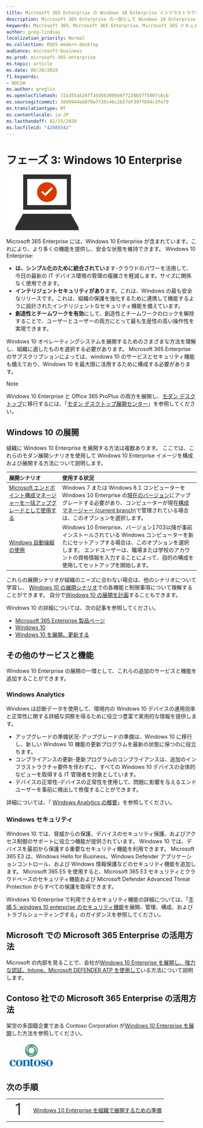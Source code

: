 ```yaml
---
title: Microsoft 365 Enterprise の Windows 10 Enterprise インフラストラクチャ
description: Microsoft 365 Enterprise の一部として Windows 10 Enterprise を PC に展開するために必要な手順の、詳しいガイダンスです。
keywords: Microsoft 365、Microsoft 365 Enterprise、Microsoft 365 ドキュメント、Windows 10 Enterprise、展開
author: greg-lindsay
localization_priority: Normal
ms.collection: M365-modern-desktop
audience: microsoft-business
ms.prod: microsoft-365-enterprise
ms.topic: article
ms.date: 08/28/2019
f1.keywords:
- NOCSH
ms.author: greglin
ms.openlocfilehash: 72a355a524ff3dd56300566ff228b5ff5007c6cb
ms.sourcegitcommit: 3dd9944a6070a7f35c4bc2b57df397f844c3fe79
ms.translationtype: MT
ms.contentlocale: ja-JP
ms.lasthandoff: 02/15/2020
ms.locfileid: "42085542"
---
```

# <a name="phase-3-windows-10-enterprise"></a>フェーズ 3: Windows 10 Enterprise

![フェーズ 3: Windows 10 Enterprise](../media/deploy-foundation-infrastructure/win10enterprise_icon.png)

Microsoft 365 Enterprise には、Windows 10 Enterprise が含まれています。これにより、より多くの機能を提供し、安全な状態を維持できます。 Windows 10 Enterprise:

- **は、シンプル化のために統合されてい**ます-クラウドのパワーを活用して、今日の最新の IT デバイス環境の管理の複雑さを軽減します。サイズに関係なく使用できます。
- **インテリジェントセキュリティがあり**ます。これは、Windows の最も安全なリリースです。これは、組織の保護を強化するために連携して機能するように設計されたインテリジェントなセキュリティ機能を備えています。
- **創造性とチームワークを有効**にして、創造性とチームワークのロックを解除することで、ユーザーとユーザーの両方にとって最も生産性の高い操作性を実現できます。

Windows 10 オペレーティングシステムを展開するためのさまざまな方法を理解し、組織に適したものを選択する必要があります。 Microsoft 365 Enterprise のサブスクリプションによっては、windows 10 のサービスとセキュリティ機能も備えており、Windows 10 を最大限に活用するために構成する必要があります。

>[!Note]
>Windows 10 Enterprise と Office 365 ProPlus の両方を展開し、[モダン デスクトップ](https://www.microsoft.com/microsoft-365/modern-desktop)に移行するには、「[モダン デスクトップ展開センター](https://aka.ms/howtoshift)」を参照してください。
>

## <a name="windows-10-deployment"></a>Windows 10 の展開

組織に Windows 10 Enterprise を展開する方法は複数あります。 ここでは、これらのモダン展開シナリオを使用して Windows 10 Enterprise イメージを構成および展開する方法について説明します。

| 展開シナリオ | 使用する状況 |
|:--- |:--- |
| [Microsoft エンドポイント構成マネージャーを一括アップグレードとして使用する](windows10-deploy-inplaceupgrade.md) | Windows 7 または Windows 8.1 コンピューターを Windows 10 Enterprise の<a href="https://aka.ms/windows-10-release-information" target="_blank">現在のバージョン</a>にアップグレードする必要があり、コンピューターが現在<a href="https://docs.microsoft.com/configmgr/core/understand/introduction" target="_blank">構成マネージャー (current branch)</a>で管理されている場合は、このオプションを選択します。 |
| [Windows 自動操縦の使用](windows10-deploy-autopilot.md) | Windows 10 Enterprise、バージョン1703以降が事前インストールされている Windows コンピューターを新たにセットアップする場合は、このオプションを選択します。 エンドユーザーは、職場または学校のアカウントの資格情報を入力することによって、目的の構成を使用してセットアップを開始します。 |

これらの展開シナリオが組織のニーズに合わない場合は、他のシナリオについて学習し、 [Windows 10 の展開シナリオ](https://docs.microsoft.com/windows/deployment/windows-10-deployment-scenarios)での各機能と制限事項について理解することができます。 自分で<a href="https://aka.ms/planforwin10deployment" target="_blank">Windows 10 の展開を計画</a>することもできます。

Windows 10 の詳細については、次の記事を参照してください。

- [Microsoft 365 Enterprise 製品ページ](https://www.microsoft.com/microsoft-365/enterprise)
- [Windows 10](https://docs.microsoft.com/windows/windows-10)
- [Windows 10 を展開、更新する](https://docs.microsoft.com/windows/deployment/)


## <a name="additional-services-and-features"></a>その他のサービスと機能
Windows 10 Enterprise の展開の一環として、これらの追加のサービスと機能を追加することができます。

### <a name="windows-analytics"></a>Windows Analytics

Windows は診断データを使用して、環境内の Windows 10 デバイスの運用効率と正常性に関する詳細な洞察を得るために役立つ豊富で実用的な情報を提供します。

* アップグレードの準備状況-アップグレードの準備は、Windows 10 に移行し、新しい Windows 10 機能の更新プログラムを最新の状態に保つのに役立ちます。 
* コンプライアンスの更新-更新プログラムのコンプライアンスは、追加のインフラストラクチャ要件を伴わずに、すべての Windows 10 デバイスの全体的なビューを取得する IT 管理者を対象としています。
* デバイスの正常性-デバイスの正常性を使用して、問題に影響を与えるエンドユーザーを事前に検出して修復することができます。

詳細については、「 [Windows Analytics の概要](https://docs.microsoft.com/windows/deployment/update/windows-analytics-overview)」を参照してください。

### <a name="windows-security"></a>Windows セキュリティ

Windows 10 では、脅威からの保護、デバイスのセキュリティ保護、およびアクセス制御のサポートに役立つ機能が提供されています。 Windows 10 では、デバイスを最初から保護する重要なセキュリティ機能を利用できます。 Microsoft 365 E3 は、Windows Hello for Business、Windows Defender アプリケーションコントロール、および Windows 情報保護などのセキュリティ機能を追加します。 Microsoft 365 E5 を使用すると、Microsoft 365 E3 セキュリティとクラウドベースのセキュリティ機能および Microsoft Defender Advanced Threat Protection からすべての保護を取得できます。 

Windows 10 Enterprise で利用できるセキュリティ機能の詳細については、「[手順 5: windows 10 enterprise のセキュリティ機能](windows10-enable-security-features.md)を展開、管理、構成、およびトラブルシューティングする」のガイダンスを参照してください。

## <a name="how-microsoft-does-microsoft-365-enterprise"></a>Microsoft での Microsoft 365 Enterprise の活用方法

Microsoft の内部を見ることで、会社が[Windows 10 Enterprise を展開し、強力な認証、Intune、Microsoft DEFENDER ATP を使用して](https://www.microsoft.com/itshowcase/deploying-and-managing-microsoft-365#primaryR6)いる方法について説明します。

## <a name="how-contoso-did-microsoft-365-enterprise"></a>Contoso 社での Microsoft 365 Enterprise の活用方法

架空の多国籍企業である Contoso Corporation が[Windows 10 Enterprise を展開](contoso-win10.md)した方法を参照してください。

![Contoso 社](../media/contoso-overview/contoso-icon.png)

## <a name="next-step"></a>次の手順

|||
|:-------|:-----|
|![手順 1](../media/stepnumbers/Step1.png)| [Windows 10 Enterprise を組織で展開するための準備](windows10-prepare-your-org.md) |

